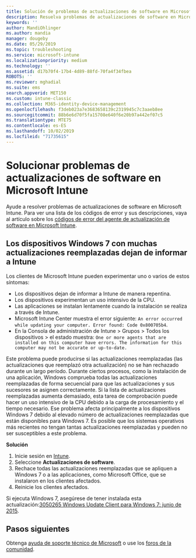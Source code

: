 ```yaml
---
title: Solución de problemas de actualizaciones de software en Microsoft Intune - Azure | Microsoft Docs
description: Resuelva problemas de actualizaciones de software en Microsoft Intune.
keywords: ''
author: MandiOhlinger
ms.author: mandia
manager: dougeby
ms.date: 05/29/2019
ms.topic: troubleshooting
ms.service: microsoft-intune
ms.localizationpriority: medium
ms.technology: ''
ms.assetid: d17b70f4-17b4-4d89-88fd-70fa4f34fbea
ROBOTS: ''
ms.reviewer: mghadial
ms.suite: ems
search.appverid: MET150
ms.custom: intune-classic
ms.collection: M365-identity-device-management
ms.openlocfilehash: f3deb023a7e3683658139c2319945c7c3aaeb8ee
ms.sourcegitcommit: 88b6e6d70f5fa15708e640f6e20b97a442ef07c5
ms.translationtype: MTE75
ms.contentlocale: es-ES
ms.lasthandoff: 10/02/2019
ms.locfileid: "71735615"
---
```

# <a name="troubleshoot-software-updates-in-microsoft-intune"></a>Solucionar problemas de actualizaciones de software en Microsoft Intune

Ayude a resolver problemas de actualizaciones de software en Microsoft Intune. Para ver una lista de los códigos de error y sus descripciones, vaya al artículo sobre los [códigos de error del agente de actualización de software en Microsoft Intune](../protect/software-update-agent-error-codes.md).

## <a name="windows-7-devices-with-many-superseded-updates-stop-reporting-to-intune"></a>Los dispositivos Windows 7 con muchas actualizaciones reemplazadas dejan de informar a Intune

Los clientes de Microsoft Intune pueden experimentar uno o varios de estos síntomas:

- Los dispositivos dejan de informar a Intune de manera repentina.  
- Los dispositivos experimentan un uso intensivo de la CPU.
- Las aplicaciones se instalan lentamente cuando la instalación se realiza a través de Intune.
- Microsoft Intune Center muestra el error siguiente: `An error occurred while updating your computer. Error found: Code 0x800705b4`.
- En la Consola de administración de Intune > Grupos > Todos los dispositivos > el estado muestra: `One or more agents that are installed on this computer have errors. The information for this computer may not be accurate or up-to-date.`

Este problema puede producirse si las actualizaciones reemplazadas (las actualizaciones que reemplazó otra actualización) no se han rechazado durante un largo período. Durante ciertos procesos, como la instalación de una aplicación, Windows comprueba todas las actualizaciones reemplazadas de forma secuencial para que las actualizaciones y sus sucesores se asignen correctamente. Si la lista de actualizaciones reemplazadas aumenta demasiado, esta tarea de comprobación puede hacer un uso intensivo de la CPU debido a la carga de procesamiento y el tiempo necesario. Ese problema afecta principalmente a los dispositivos Windows 7 debido al elevado número de actualizaciones reemplazadas que están disponibles para Windows 7. Es posible que los sistemas operativos más recientes no tengan tantas actualizaciones reemplazadas y pueden no ser susceptibles a este problema.

**Solución**

1. Inicie sesión en [Intune](https://go.microsoft.com/fwlink/?linkid=2090973).
2. Seleccione **Actualizaciones de software**.
3. Rechace todas las actualizaciones reemplazadas que se apliquen a Windows 7 o a las aplicaciones, como Microsoft Office, que se instalaron en los clientes afectados.
4. Reinicie los clientes afectados.

Si ejecuta Windows 7, asegúrese de tener instalada esta actualización:[3050265 Windows Update Client para Windows 7: junio de 2015](https://support.microsoft.com/kb/3050265).

## <a name="next-steps"></a>Pasos siguientes

Obtenga [ayuda de soporte técnico de Microsoft](get-support.md) o use los [foros de la comunidad](https://social.technet.microsoft.com/Forums/en-US/home?category=microsoftintune).